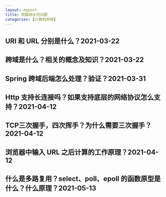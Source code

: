 ```yaml
---
layout: mypost
title: 网路相关的问题
categories: [计算机网络]
---
```


## URI 和 URL 分别是什么？2021-03-22

## 跨域是什么？相关的概念及知识？2021-03-22

## Spring 跨域后端怎么处理？验证？2021-03-31

## Http 支持长连接吗？如果支持底层的网络协议怎么支持？2021-04-12

## TCP三次握手，四次挥手？为什么需要三次握手？2021-04-12

## 浏览器中输入 URL 之后计算的工作原理？2021-04-12

## 什么是多路复用？select、poll、epoll 的函数原型是什么？什么原理？2021-05-13
